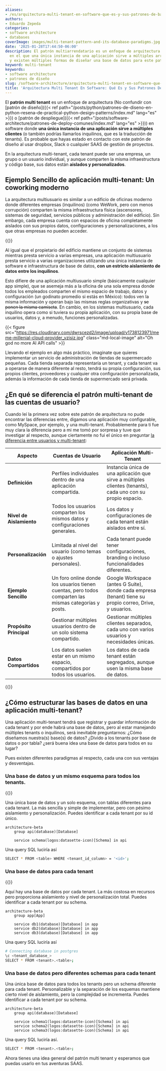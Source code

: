 ```yaml
---
aliases:
- /es/arquitectura-multi-tenant-en-software-que-es-y-sus-patrones-de-bases-de-datos/
authors:
- Eduardo Zepeda
categories:
- software architecture
- databases
coverImage: images/multi-tenant-pattern-and-its-database-paradigms.jpg
date: '2025-01-28T17:44:50-06:00'
description: El patrón multiarrendatario es un enfoque de arquitectura de software
  en el que una única instancia de una aplicación sirve a múltiples arrendatarios
  y existen múltiples formas de diseñar una base de datos para este patrón
keyword: multi-tenant
keywords:
- software architecture
- patrones de diseño
slug: /software-architecture/arquitectura-multi-tenant-en-software-que-es-y-sus-patrones-de-bases-de-datos/
title: 'Arquitectura Multi Tenant En Software: Qué Es y Sus Patrones De Bases De Datos'
---
```


El **patrón multi tenant** es un enfoque de arquitectura (No confundir con [patrón de diseño]({{< ref path="/posts/python/patrones-de-diseno-en-python-resena-de-practical-python-design-patterns/index.md" lang="es" >}}) o [patrón de despliegue]({{< ref path="/posts/software-architecture/patrones-de-deploy-comunes/index.md" lang="es" >}})) en software donde **una única instancia de una aplicación sirve a múltiples clientes** (o también podrías llamarlos inquilinos, que es la traducción de tenants). Es probable que hayas estado en contacto con este patrón de diseño al usar dropbox, Slack o cualquier SAAS de gestión de proyectos.

En la arquitectura multi-tenant, cada tenant puede ser una empresa, un grupo o un usuario individual, y aunque comparten la misma infraestructura y código base, sus datos están **aislados y personalizados**.

## Ejemplo Sencillo de aplicación multi-tenant: Un coworking moderno

La arquitectura multiusuario es similar a un edificio de oficinas moderno donde diferentes empresas (inquilinos) (como WeWork, pero con menos corrupción) comparten la misma infraestructura física (ascensores, sistemas de seguridad, servicios públicos y administración del edificio). Sin embargo, cada empresa cuenta con espacios de oficina completamente aislados con sus propios datos, configuraciones y personalizaciones, a los que otras empresas no pueden acceder.

{{<ad0>}}

Al igual que el propietario del edificio mantiene un conjunto de sistemas mientras presta servicio a varias empresas, una aplicación multiusuario presta servicio a varias organizaciones utilizando una única instancia de software e infraestructura de base de datos, **con un estricto aislamiento de datos entre los inquilinos**.

Esto difiere de una aplicación multiusuario simple (básicamente cualquier app simple), que se asemeja más a la oficina de una sola empresa donde todos los empleados comparten el mismo espacio de trabajo, datos y configuración (un godinato promedio si estás en México): todos ven la misma información y operan bajo las mismas reglas organizativas y ~~se ponen la misma camiseta~~. En cambio, en los sistemas multiusuario, cada inquilino opera como si tuviera su propia aplicación, con su propia base de usuarios, datos y, a menudo, funciones personalizadas.

{{< figure src="https://res.cloudinary.com/dwrscezd2/image/upload/v1738123971/meme-millenial-cloud-provider_vzisiz.jpg" class="md-local-image" alt="Oh god no more AI API calls" >}}

Llevando el ejemplo en algo más práctico, imaginate que quieres implementar un servicio de administración de tiendas de supermercado pequeñas. Cada tienda separada representaría un tenant, y cada tenant va a operarse de manera diferente al resto, tendrá su propia configuración, sus propios clientes, proveedores y cualquier otra configuración personalizada, además la información de cada tienda de supermercado será privada.

## ¿En qué se diferencia el patrón multi-tenant de las cuentas de usuario?

Cuando leí la primera vez sobre este patrón de arquitectura no pude encontrar las diferencias entre, digamos una aplicación muy configurable, como MySpace, por ejemplo, y una multi-tenant. Probablemente para ti fue muy clara la diferencia pero a mi me tomó por sorpresa y tuve que investigar al respecto, aunque ciertamente no fui el único en preguntar [la diferencia entre usuarios y multi-tenant](https://stackoverflow.com/questions/48378789/what-is-the-difference-between-tenant-and-user#?):

| **Aspecto**              | **Cuentas de Usuario**                                                                                | **Aplicación Multi-Tenant**                                                                                 |
| ------------------------ | ----------------------------------------------------------------------------------------------------- | ----------------------------------------------------------------------------------------------------------- |
| **Definición**           | Perfiles individuales dentro de una aplicación compartida.                                            | Instancia única de una aplicación que sirve a múltiples clientes (tenants), cada uno con su propio espacio. |
| **Nivel de Aislamiento** | Todos los usuarios comparten los mismos datos y configuraciones generales.                            | Los datos y configuraciones de cada tenant están aislados entre sí.                                         |
| **Personalización**      | Limitada al nivel del usuario (como temas o ajustes personales).                                      | Cada tenant puede tener configuraciones, branding o incluso funcionalidades diferentes.                     |
| **Ejemplo Sencillo**     | Un foro online donde los usuarios tienen cuentas, pero todos comparten las mismas categorías y posts. | Google Workspace (antes G Suite), donde cada empresa (tenant) tiene su propio correo, Drive, y usuarios.    |
| **Propósito Principal**  | Gestionar múltiples usuarios dentro de un solo sistema compartido.                                    | Gestionar múltiples clientes separados, cada uno con varios usuarios y necesidades únicas.                  |
| **Datos Compartidos**    | Los datos suelen estar en un mismo espacio, compartidos por todos los usuarios.                       | Los datos de cada tenant están segregados, aunque usen la misma base de datos.                              |

{{<ad1>}}

## ¿Cómo estructurar las bases de datos en una aplicación multi-tenant?

Una aplicación multi-tenant tendrá que registrar y guardar información de cada tenant y por ende habrá una base de datos, pero al estar manejando múltiples tenants o inquilinos, será inevitable preguntarnos: ¿Cómo diseñamos nuestra(s) base(s) de datos? ¿Divido a los tenants por base de datos o por tabla? ¿será buena idea una base de datos para todos en su lugar?

Pues existen diferentes paradigmas al respecto, cada una con sus ventajas y desventajas.

### Una base de datos y un mismo esquema para todos los tenants.

{{<ad2>}}

Una única base de datos y un solo esquema, con tablas diferentes para cada tenant. La más sencilla y simple de implementar, pero con pésimo aislamiento y personalización. Puedes identificar a cada tenant por su id único.

``` mermaid
architecture-beta
    group api(database)[Database]

    service schema(logos:datasette-icon)[Schema] in api
```

Una query SQL luciría así

``` bash
SELECT * FROM <table> WHERE <tenant_id_column> = '<id>';
```

### Una base de datos para cada tenant

{{<ad3>}}

Aquí hay una base de datos por cada tenant. La más costosa en recursos pero proporciona aislamiento y nivel de personalización total. Puedes identificar a cada tenant por su schema.

``` mermaid
architecture-beta
    group app[App]

    service db1(database)[Database] in app
    service db2(database)[Database] in app
    service db3(database)[Database] in app
```

Una query SQL luciría así


``` bash
# Connecting database in postgres
\c <tenant_database_>
SELECT * FROM <tenant>.<table>;
```

### Una base de datos pero diferentes schemas para cada tenant

Una única base de datos para todos los tenants pero un schema diferente para cada tenant. Personalizable y la separación de los esquemas mantiene cierto nivel de aislamiento, pero la complejidad se incrementa. Puedes identificar a cada tenant por su schema.



``` mermaid
architecture-beta
    group api(database)[Database]

    service schema1(logos:datasette-icon)[Schema] in api
    service schema2(logos:datasette-icon)[Schema] in api
    service schema3(logos:datasette-icon)[Schema] in api
```

Una query SQL luciría así.

``` bash
SELECT * FROM <tenant>.<table>;
```

Ahora tienes una idea general del patrón multi tenant y esperamos que puedas usarlo en tus aventuras SAAS.